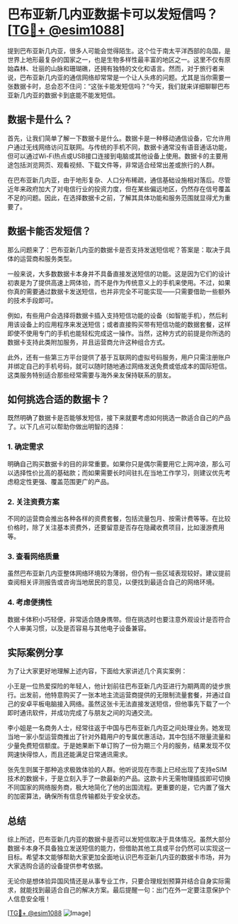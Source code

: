 # 巴布亚新几内亚数据卡可以发短信吗？[[TG💪+ @esim1088](https://t.me/s/esim1088)]

提到巴布亚新几内亚，很多人可能会觉得陌生。这个位于南太平洋西部的岛国，是世界上地形最复杂的国家之一，也是生物多样性最丰富的地区之一。这里不仅有原始森林、壮丽的山脉和珊瑚礁，还拥有独特的文化和语言。然而，对于旅行者来说，巴布亚新几内亚的通信网络却常常是一个让人头疼的问题。尤其是当你需要一张数据卡时，总会忍不住问：“这张卡能发短信吗？”今天，我们就来详细聊聊巴布亚新几内亚的数据卡到底能不能发短信。

## 数据卡是什么？

首先，让我们简单了解一下数据卡是什么。数据卡是一种移动通信设备，它允许用户通过无线网络访问互联网。与传统的手机不同，数据卡通常没有语音通话功能，但可以通过Wi-Fi热点或USB接口连接到电脑或其他设备上使用。数据卡的主要用途包括浏览网页、观看视频、下载文件等，非常适合经常出差或旅行的人群。

在巴布亚新几内亚，由于地形复杂、人口分布稀疏，通信基础设施相对落后。尽管近年来政府加大了对电信行业的投资力度，但在某些偏远地区，仍然存在信号覆盖不足的问题。因此，在选择数据卡之前，了解其具体功能和服务范围就显得尤为重要了。

## 数据卡能否发短信？

那么问题来了：巴布亚新几内亚的数据卡是否支持发送短信呢？答案是：取决于具体的运营商和服务类型。

一般来说，大多数数据卡本身并不具备直接发送短信的功能。这是因为它们的设计初衷是为了提供高速上网体验，而不是作为传统意义上的手机来使用。不过，如果你真的需要通过数据卡发送短信，也并非完全不可能实现——只需要借助一些额外的技术手段即可。

例如，有些用户会选择将数据卡插入支持短信功能的设备（如智能手机），然后利用该设备上的应用程序来发送短信；或者直接购买带有短信功能的数据套餐，这样即使不使用专门的手机也能轻松完成这一操作。当然，这种方式的前提是你所选的数据卡支持此类附加服务，并且运营商允许这种组合方式。

此外，还有一些第三方平台提供了基于互联网的虚拟号码服务，用户只需注册账户并绑定自己的手机号码，就可以随时随地通过网络发送免费或低成本的国际短信。这类服务特别适合那些经常需要与海外亲友保持联系的朋友。

## 如何挑选合适的数据卡？

既然明确了数据卡是否能够发短信，接下来就要考虑如何挑选一款适合自己的产品了。以下几点可以帮助你做出明智的选择：

### 1. 确定需求
明确自己购买数据卡的目的非常重要。如果你只是偶尔需要用它上网冲浪，那么可以选择性价比高的基础款；而如果需要长时间驻扎在当地工作学习，则建议优先考虑稳定性更强、覆盖范围更广的产品。

### 2. 关注资费方案
不同的运营商会推出各种各样的资费套餐，包括流量包月、按需计费等等。在比较价格时，除了关注基本资费外，还要留意是否存在隐藏收费项目，比如漫游费用等。

### 3. 查看网络质量
虽然巴布亚新几内亚整体网络环境较为薄弱，但仍有一些区域表现较好。建议提前查阅相关评测报告或咨询当地居民的意见，以便找到最适合自己的网络环境。

### 4. 考虑便携性
数据卡体积小巧轻便，非常适合随身携带。但在挑选时也要注意外观设计是否符合个人审美习惯，以及是否容易与其他电子设备兼容。

## 实际案例分享

为了让大家更好地理解上述内容，下面给大家讲述几个真实案例：

小王是一位热爱探险的年轻人，他计划前往巴布亚新几内亚进行为期两周的徒步旅行。出发前，他特意购买了一张本地主流运营商提供的无限制流量套餐，并通过自己的安卓平板电脑接入网络。虽然这张卡无法直接发送短信，但他事先下载了一个即时通讯软件，并成功完成了与朋友之间的沟通交流。

李小姐是一名商务人士，经常往返于中国与巴布亚新几内亚之间处理业务。她发现当地一家小型运营商推出了针对外籍用户的专属优惠活动，其中包括不限量流量和少量免费短信额度。于是她果断下单订购了一份为期三个月的服务，结果发现不仅网速快得惊人，而且还能满足日常通讯需求。

张先生则属于那种追求极致体验的人群。他听说现在市面上已经出现了支持eSIM技术的数据卡，于是立刻入手了一款最新的产品。这款卡片无需物理插拔即可切换不同国家的网络服务商，极大地简化了他的出国流程。更重要的是，它内置了强大的加密算法，确保所有信息传输都处于安全状态。

## 总结

综上所述，巴布亚新几内亚的数据卡是否可以发短信取决于具体情况。虽然大部分数据卡本身不具备独立发送短信的能力，但借助其他工具或平台仍然可以实现这一目标。希望本文能够帮助大家更加全面地认识巴布亚新几内亚的数据卡市场，并为大家选购合适的设备提供参考依据。

无论你是想体验异国风情还是从事专业工作，只要合理规划预算并结合自身实际需求，就能找到最适合自己的解决方案。最后提醒一句：出门在外一定要注意保护个人信息安全哦！

[[TG💪+ @esim1088](https://t.me/s/esim1088) ![Image](https://i.postimg.cc/4NQfJmqS/Snipaste-2025-05-13-00-14-12.png)]